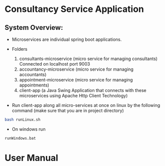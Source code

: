 # Consultancy Service Application

## System Overview:
- Microservices are individual spring boot applications.
- Folders 
	1. consultants-microservice (micro service for managing consultants) Connected on localhost port 9003
	1. accountancy-microservice (micro service for managing accountants)
	1. appointment-microservice (micro service for managing appointments)
	1. client-app (a Java Swing Application that connects with these microservices using Apache Http Client Technology)
	
- Run client-app along all micro-services at once on linux by the following command (make sure that you are in project directory)
``` bash
bash runLinux.sh
```
- On windows run
```
runWindows.bat
```

# User Manual
